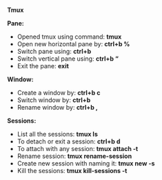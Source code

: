 ﻿**Tmux**

**Pane:**

- Opened tmux using command: **tmux**
- Open new horizontal pane by: **ctrl+b %**
- Switch pane using: **ctrl+b <left or right arrow>**
- Switch vertical pane using: **ctrl+b “**
- Exit the pane: **exit**

**Window:**

- Create a window by: **ctrl+b c**
- Switch window by: **ctrl+b <index of window>**
- Rename window by: **ctrl+b ,**

**Sessions:** 

- List all the sessions: **tmux ls**
- To detach or exit a session: **ctrl+b d**
- To attach with any session: **tmux attach -t <index of session>**
- Rename session: **tmux rename-session <previous name> <new name>**
- Create new session with naming it: **tmux new -s <name of session>**
- Kill the sessions: **tmux kill-sessions -t <name of the session>**


